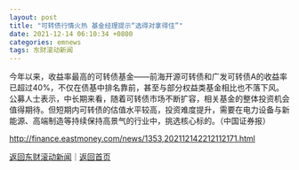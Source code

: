 ```yaml
---
layout: post
title: "可转债行情火热 基金经理提示“选得对拿得住”"
date: 2021-12-14 06:10:34 +0800
categories: emnews
tags: 东财滚动新闻
---
```


今年以来，收益率最高的可转债基金——前海开源可转债和广发可转债A的收益率已超过40%，不仅在债基中排名靠前，甚至与部分权益类基金相比也不落下风。公募人士表示，中长期来看，随着可转债市场不断扩容，相关基金的整体投资机会值得期待。但短期内可转债的估值水平较高，投资难度提升，需要在电力设备与新能源、高端制造等持续保持高景气的行业中，挑选核心标的。（中国证券报）

<http://finance.eastmoney.com/news/1353,202112142212112171.html>

[返回东财滚动新闻](//finews.withounder.com/emnews/)｜[返回首页](//finews.withounder.com/)